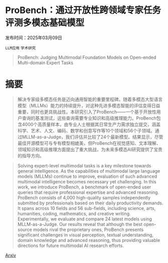 # ProBench：通过开放性跨领域专家任务评测多模态基础模型

发布时间：2025年03月09日

`LLM应用` `学术研究`

> ProBench: Judging Multimodal Foundation Models on Open-ended Multi-domain Expert Tasks

# 摘要

> 解决专家级多模态任务是迈向通用智能的重要里程碑。随着多模态大型语言模型（MLLMs）能力的持续提升，对这种先进多模态智能的评估变得日益重要，同时也更具挑战性。本研究引入了ProBench——一个基于开放性用户查询的基准测试，这些查询需要专业知识和高级推理能力。ProBench包含4000个高质量样本，由专业人士根据其日常生产力需求独立提交，涵盖科学、艺术、人文、编码、数学和创意写作等10个领域和56个子领域。通过MLLM-as-a-Judge，我们评估并比较了24个最新模型。结果显示，尽管最佳开源模型可与专有模型相媲美，但ProBench在视觉感知、文本理解、领域知识和高级推理方面提出了重大挑战，为未来多模态AI研究提供了宝贵的指导方向。

> Solving expert-level multimodal tasks is a key milestone towards general intelligence. As the capabilities of multimodal large language models (MLLMs) continue to improve, evaluation of such advanced multimodal intelligence becomes necessary yet challenging. In this work, we introduce ProBench, a benchmark of open-ended user queries that require professional expertise and advanced reasoning. ProBench consists of 4,000 high-quality samples independently submitted by professionals based on their daily productivity demands. It spans across 10 fields and 56 sub-fields, including science, arts, humanities, coding, mathematics, and creative writing. Experimentally, we evaluate and compare 24 latest models using MLLM-as-a-Judge. Our results reveal that although the best open-source models rival the proprietary ones, ProBench presents significant challenges in visual perception, textual understanding, domain knowledge and advanced reasoning, thus providing valuable directions for future multimodal AI research efforts.

[Arxiv](https://arxiv.org/abs/2503.06885)